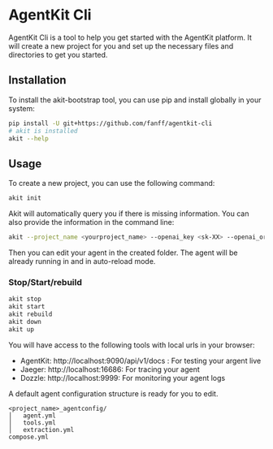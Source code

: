 # AgentKit Cli

AgentKit Cli is a tool to help you get started with the AgentKit platform. It will create a new project for you and set up the necessary files and directories to get you started.

## Installation

To install the akit-bootstrap tool, you can use pip and install globally in your system:

```bash
pip install -U git+https://github.com/fanff/agentkit-cli
# akit is installed
akit --help 
```


## Usage

To create a new project, you can use the following command:

```bash
akit init 
```

Akit will automatically query you if there is missing information. You can also provide the information in the command line:

```bash
akit --project_name <yourproject_name> --openai_key <sk-XX> --openai_org <theorgid> --path <path_to_project>
```

Then you can edit your agent in the created folder. The agent will be already running in and in auto-reload mode. 

### Stop/Start/rebuild 

```bash
akit stop
akit start
akit rebuild
akit down
akit up
```

You will have access to the following tools with local urls in your browser:

- AgentKit: http://localhost:9090/api/v1/docs : For testing your argent live
- Jaeger: http://localhost:16686: For tracing your agent
- Dozzle: http://localhost:9999: For monitoring your agent logs

A default agent configuration structure is ready for you to edit.

```
<project_name>_agentconfig/
│   agent.yml
│   tools.yml
│   extraction.yml
compose.yml
```







